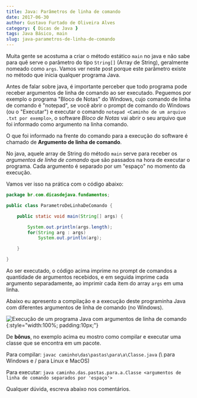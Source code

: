 ```yaml
---
title: Java: Parâmetros de linha de comando
date: 2017-06-30
author: Gustavo Furtado de Oliveira Alves
category: { Dicas de Java }
tags: Java Básico, main
slug: java-parametros-de-linha-de-comando
---
```


Muita gente se acostuma a criar o método estático `main` no java 
e não sabe para quê serve o parâmetro do tipo `String[]` (Array de String),
geralmente nomeado como `args`. Vamos ver neste post porque este parâmetro existe
no método que inicia qualquer programa Java.

Antes de falar sobre java, é importante perceber que 
todo programa pode receber argumentos de linha de comando ao ser executado.
Peguemos por exemplo o programa "Bloco de Notas" do Windows, cujo comando de linha de comando é "notepad",
se você abrir o prompt de comando do Windows (ou o "Executar") e executar o comando 
`notepad <Caminho de um arquivo .txt por exemplo>`,
o software _Bloco de Notas_ vai abrir o seu arquivo que foi informado como argumento na linha comando.

O que foi informado na frente do comando para a execução do software
é chamado de **Argumento de linha de comando**.

No java, aquele array de String do método `main` serve para receber os _argumentos de linha de comando_
que são passados na hora de executar o programa.
Cada argumento é separado por um "espaço" no momento da execução.

Vamos ver isso na prática com o código abaixo:

```java
package br.com.dicasdejava.fundamentos;

public class ParametroDeLinhaDeComando {

	public static void main(String[] args) {

		System.out.println(args.length);
		for(String arg : args)
			System.out.println(arg);

	}

}
```

Ao ser executado, o código acima imprime no prompt de comandos a quantidade de argumentos recebidos,
e em seguida imprime cada argumento separadamente, ao imprimir cada item do array `args` em uma linha.

Abaixo eu apresento a compilação e a execução deste programinha Java
com diferentes argumentos de linha de comando (no Windows).

![Execução de um programa Java com argumentos de linha de comando](/images/java-parametros-de-linha-de-comando/parametros-de-linha-de-comando.png){:style="width:100%; padding:10px;"}

De **bônus**, no exemplo acima eu mostro como compilar e executar uma classe
que se encontra em um pacote.

Para compilar: `javac caminho\das\pastas\para\a\Classe.java` (\ para Windows e / para Linux e MacOS)

Para executar: `java caminho.das.pastas.para.a.Classe <argumentos de linha de comando separados por 'espaço'>`

Qualquer dúvida, escreva abaixo nos comentários.
